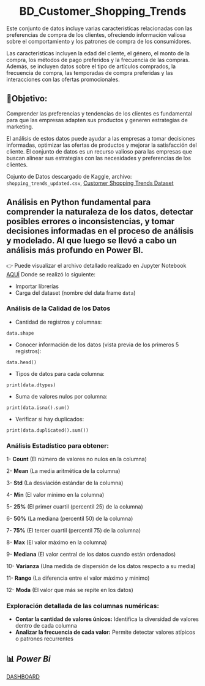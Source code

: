 <center>
<h1> BD_Customer_Shopping_Trends </h1>
</center>

Este conjunto de datos incluye varias características relacionadas con las preferencias de compra de los clientes, ofreciendo información valiosa sobre el comportamiento y los patrones de compra de los consumidores. 

Las características incluyen la edad del cliente, el género, el monto de la compra, los métodos de pago preferidos y la frecuencia de las compras. Además, se incluyen datos sobre el tipo de artículos comprados, la frecuencia de compra, las temporadas de compra preferidas y las interacciones con las ofertas promocionales. 

## 🎯Objetivo: 

Comprender las preferencias y tendencias de los clientes es fundamental para que las empresas adapten sus productos y generen estrategias de marketing.

El análisis de estos datos puede ayudar a las empresas a tomar decisiones informadas, optimizar las ofertas de productos y mejorar la satisfacción del cliente. El conjunto de datos es un recurso valioso para las empresas que buscan alinear sus estrategias con las necesidades y preferencias de los clientes.

Cojunto de Datos descargado de Kaggle, archivo: `shopping_trends_updated.csv`, [Customer Shopping Trends Dataset](https://www.kaggle.com/datasets/iamsouravbanerjee/customer-shopping-trends-dataset)

## Análisis en Python fundamental para comprender la naturaleza de los datos, detectar posibles errores o inconsistencias, y tomar decisiones informadas en el proceso de análisis y modelado. Al que luego se llevó a cabo un análisis más profundo en Power BI.

👉 Puede visualizar el archivo detallado realizado en Jupyter Notebook [AQUÍ]()
Donde se realizó lo siguiente: 
+ Importar librerías
+ Carga del dataset (nombre del data frame `data`)

### Análisis de la Calidad de los Datos
   - Cantidad de registros y columnas:
```
data.shape
```
   - Conocer información de los datos (vista previa de los primeros 5 registros):
```
data.head()
```
   - Tipos de datos para cada columna:
```
print(data.dtypes)
```
  - Suma de valores nulos por columna:
```
print(data.isna().sum()
```
   - Verificar si hay duplicados:
```
print(data.duplicated().sum())
```

### Análisis Estadístico para obtener:

   1- **Count** (El número de valores no nulos en la columna)

   2- **Mean** (La media aritmética de la columna)

   3- **Std** (La desviación estándar de la columna)

   4- **Min** (El valor mínimo en la columna)

   5- **25%** (El primer cuartil (percentil 25) de la columna)

   6- **50%** (La mediana (percentil 50) de la columna)

   7- **75%** (El tercer cuartil (percentil 75) de la columna)

   8- **Max** (El valor máximo en la columna)

   9- **Mediana** (El valor central de los datos cuando están ordenados)

   10- **Varianza** (Una medida de dispersión de los datos respecto a su media)

   11- **Rango** (La diferencia entre el valor máximo y mínimo)

   12- **Moda** (El valor que más se repite en los datos)

### Exploración detallada de las columnas numéricas: 

   - **Contar la cantidad de valores únicos:** Identifica la diversidad de valores dentro de cada columna
   - **Analizar la frecuencia de cada valor:** Permite detectar valores atípicos o patrones recurrentes



## 📊 *Power Bi*

[DASHBOARD](https://app.powerbi.com/view?r=eyJrIjoiYmU5OGJiZTMtYmZiMC00ZTA3LWEyM2ItNDljMjYwZDdkZWUwIiwidCI6IjdmMmY3MDM3LTljNjMtNDY3Ni04YzRkLWNjZjgyZDZhZjVlMyIsImMiOjR9&pageName=027072f97c2d97fdec71)
